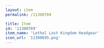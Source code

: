 ```yaml
---
layout: item
permalink: /11300769

title: Item
id: '11300769'
item_name: 'Lethal Lost Kingdom Headgear'
icon_url: '11300695.png'
---
```

